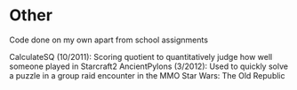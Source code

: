 Other
=====

Code done on my own apart from school assignments

CalculateSQ (10/2011): Scoring quotient to quantitatively judge how well someone played in Starcraft2
AncientPylons (3/2012): Used to quickly solve a puzzle in a group raid encounter in the MMO Star Wars: The Old Republic

